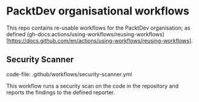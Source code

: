 # PacktDev organisational workflows  

This repo contains re-usable workflows for the PacktDev organisation; as defined (gh-docs:actions/using-workflows/reusing-workflows)[https://docs.github.com/en/actions/using-workflows/reusing-workflows].  

## Security Scanner  

code-file: .github/workflows/security-scanner.yml

This workflow runs a security scan on the code in the repository and reports the findings to the defined reporter.